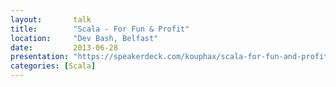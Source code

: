 ```yaml
---
layout:       talk
title:        "Scala - For Fun & Profit"
location:     "Dev Bash, Belfast"
date:         2013-06-28
presentation: "https://speakerdeck.com/kouphax/scala-for-fun-and-profit"
categories: [Scala]
---
```

